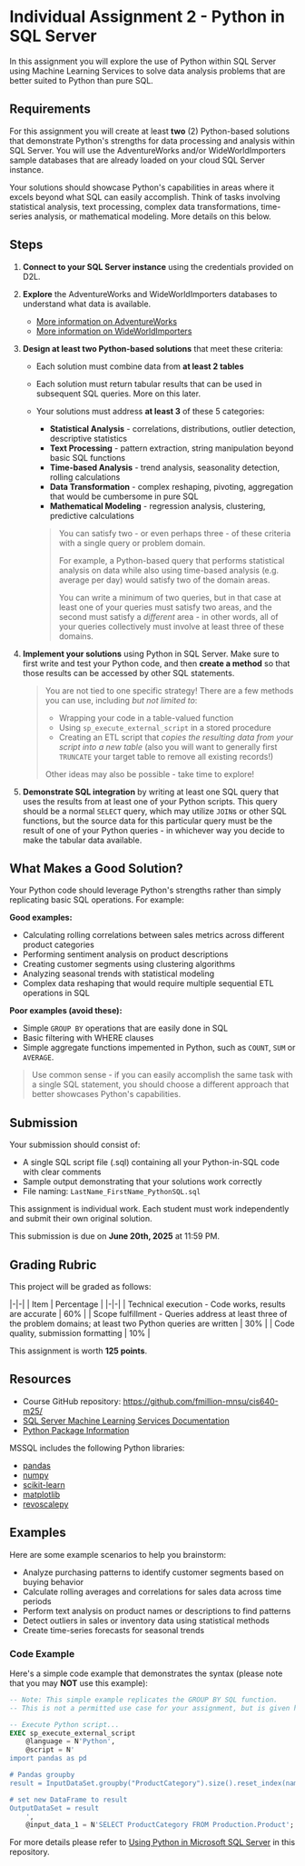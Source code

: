 # Individual Assignment 2 - Python in SQL Server

In this assignment you will explore the use of Python within SQL Server using Machine Learning Services to solve data analysis problems that are better suited to Python than pure SQL.

## Requirements

For this assignment you will create at least **two** (2) Python-based solutions that demonstrate Python's strengths for data processing and analysis within SQL Server. You will use the AdventureWorks and/or WideWorldImporters sample databases that are already loaded on your cloud SQL Server instance.

Your solutions should showcase Python's capabilities in areas where it excels beyond what SQL can easily accomplish. Think of tasks involving statistical analysis, text processing, complex data transformations, time-series analysis, or mathematical modeling. More details on this below.

## Steps

1. **Connect to your SQL Server instance** using the credentials provided on D2L.

2. **Explore** the AdventureWorks and WideWorldImporters databases to understand what data is available.

    * [More information on AdventureWorks](https://github.com/microsoft/sql-server-samples/blob/master/samples/databases/adventure-works/README.md)
    * [More information on WideWorldImporters](https://www.microsoft.com/en-us/sql-server/blog/2016/06/09/wideworldimporters-the-new-sql-server-sample-database/)

3. **Design at least two Python-based solutions** that meet these criteria:

    * Each solution must combine data from **at least 2 tables**
    * Each solution must return tabular results that can be used in subsequent SQL queries. More on this later.
    * Your solutions must address **at least 3** of these 5 categories:
        - **Statistical Analysis** - correlations, distributions, outlier detection, descriptive statistics
        - **Text Processing** - pattern extraction, string manipulation beyond basic SQL functions
        - **Time-based Analysis** - trend analysis, seasonality detection, rolling calculations
        - **Data Transformation** - complex reshaping, pivoting, aggregation that would be cumbersome in pure SQL
        - **Mathematical Modeling** - regression analysis, clustering, predictive calculations

        > You can satisfy two - or even perhaps three - of these criteria with a single query or problem domain. 
        >
        > For example, a Python-based query that performs statistical analysis on data while also using time-based analysis (e.g. average per day) would satisfy two of the domain areas.
        >
        > You can write a minimum of two queries, but in that case at least one of your queries must satisfy two areas, and the second must satisfy a *different* area - in other words, all of your queries collectively must involve at least three of these domains.

4. **Implement your solutions** using Python in SQL Server. Make sure to first write and test your Python code, and then **create a method** so that those results can be accessed by other SQL statements.

    > You are not tied to one specific strategy! There are a few methods you can use, including *but not limited to*:
    >
    > * Wrapping your code in a table-valued function
    > * Using `sp_execute_external_script` in a stored procedure
    > * Creating an ETL script that *copies the resulting data from your script into a new table* (also you will want to generally first `TRUNCATE` your target table to remove all existing records!)
    >
    > Other ideas may also be possible - take time to explore!

5. **Demonstrate SQL integration** by writing at least one SQL query that uses the results from at least one of your Python scripts. This query should be a normal `SELECT` query, which may utilize `JOIN`s or other SQL functions, but the source data for this particular query must be the result of one of your Python queries - in whichever way you decide to make the tabular data available.

## What Makes a Good Solution?

Your Python code should leverage Python's strengths rather than simply replicating basic SQL operations. For example:

**Good examples:**
* Calculating rolling correlations between sales metrics across different product categories
* Performing sentiment analysis on product descriptions
* Creating customer segments using clustering algorithms
* Analyzing seasonal trends with statistical modeling
* Complex data reshaping that would require multiple sequential ETL operations in SQL

**Poor examples (avoid these):**
* Simple `GROUP BY` operations that are easily done in SQL
* Basic filtering with WHERE clauses
* Simple aggregate functions impemented in Python, such as `COUNT`, `SUM` or `AVERAGE`.

> Use common sense - if you can easily accomplish the same task with a single SQL statement, you should choose a different approach that better showcases Python's capabilities.

## Submission

Your submission should consist of:

* A single SQL script file (.sql) containing all your Python-in-SQL code with clear comments
* Sample output demonstrating that your solutions work correctly
* File naming: `LastName_FirstName_PythonSQL.sql`

This assignment is individual work. Each student must work independently and submit their own original solution.

This submission is due on **June 20th, 2025** at 11:59 PM.

## Grading Rubric

This project will be graded as follows:

|-|-|
| Item | Percentage |
|-|-|
| Technical execution - Code works, results are accurate | 60% |
| Scope fulfillment - Queries address at least three of the problem domains; at least two Python queries are written | 30% |
| Code quality, submission formatting | 10% |

This assignment is worth **125 points**.

## Resources

* Course GitHub repository: <https://github.com/fmillion-mnsu/cis640-m25/>
* [SQL Server Machine Learning Services Documentation](https://learn.microsoft.com/en-us/sql/machine-learning/sql-server-machine-learning-services?view=sql-server-ver16)
* [Python Package Information](https://learn.microsoft.com/en-us/sql/machine-learning/package-management/python-package-information?view=sql-server-ver17)

MSSQL includes the following Python libraries: 

* [pandas](https://pandas.pydata.org/docs/)
* [numpy](https://numpy.org/doc/)
* [scikit-learn](https://scikit-learn.org/stable/user_guide.html)
* [matplotlib](https://matplotlib.org/stable/index.html)
* [revoscalepy](https://learn.microsoft.com/en-us/sql/machine-learning/python/ref-py-revoscalepy?view=sql-server-ver17)

## Examples

Here are some example scenarios to help you brainstorm:

* Analyze purchasing patterns to identify customer segments based on buying behavior
* Calculate rolling averages and correlations for sales data across time periods
* Perform text analysis on product names or descriptions to find patterns
* Detect outliers in sales or inventory data using statistical methods
* Create time-series forecasts for seasonal trends

### Code Example

Here's a simple code example that demonstrates the syntax (please note that you may **NOT** use this example):

```sql
-- Note: This simple example replicates the GROUP BY SQL function.
-- This is not a permitted use case for your assignment, but is given here as reference.

-- Execute Python script...
EXEC sp_execute_external_script
    @language = N'Python',
    @script = N'
import pandas as pd

# Pandas groupby
result = InputDataSet.groupby("ProductCategory").size().reset_index(name="Count")

# set new DataFrame to result
OutputDataSet = result
    ',
    @input_data_1 = N'SELECT ProductCategory FROM Production.Product';
```

For more details please refer to [Using Python in Microsoft SQL Server](mssql/PYTHON-IN-MSSQL.md) in this repository.